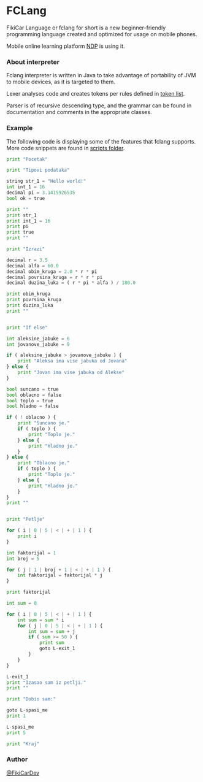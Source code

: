 # FCLang
FikiCar Language or fclang for short is a new beginner-friendly
programming language created and optimized for usage
on mobile phones.

Mobile online learning platform [NDP](https://github.com/FikiCarDev/ndp) 
is using it.

### About interpreter
Fclang interpreter is written in Java to take advantage of portability
of JVM to mobile devices, as it is targeted to them.

Lexer analyses code and creates tokens per rules defined in 
[token list](https://github.com/FikiCarDev/fclang/blob/master/info/tokensList.txt).

Parser is of recursive descending type, and the grammar can be found in
documentation and comments in the appropriate classes.

### Example
The following code is displaying some of the features that fclang supports.
More code snippets are found in [scripts folder](https://github.com/FikiCarDev/fclang/tree/master/scripts).

```py
print "Pocetak"

print "Tipovi podataka"

string str_1 = "Hello world!"
int int_1 = 16
decimal pi = 3.1415926535
bool ok = true

print ""
print str_1
print int_1 = 16
print pi
print true
print ""

print "Izrazi"

decimal r = 3.5
decimal alfa = 60.0
decimal obim_kruga = 2.0 * r * pi
decimal povrsina_kruga = r * r * pi
decimal duzina_luka = ( r * pi * alfa ) / 180.0

print obim_kruga
print povrsina_kruga
print duzina_luka
print ""


print "If else"

int aleksine_jabuke = 6
int jovanove_jabuke = 9

if ( aleksine_jabuke > jovanove_jabuke ) {
    print "Aleksa ima vise jabuka od Jovana"
} else {
    print "Jovan ima vise jabuka od Alekse"
}

bool suncano = true
bool oblacno = false
bool toplo = true
bool hladno = false

if ( ! oblacno ) {
    print "Suncano je."
    if ( toplo ) {
        print "Toplo je."
    } else {
        print "Hladno je."
    }
} else {
    print "Oblacno je."
    if ( toplo ) {
        print "Toplo je."
    } else {
        print "Hladno je."
    }
}
print ""


print "Petlje"

for ( i | 0 | 5 | < | + | 1 ) {
    print i
}

int faktorijal = 1
int broj = 5

for ( j | 1 | broj + 1 | < | + | 1 ) {
    int faktorijal = faktorijal * j
}

print faktorijal

int sum = 0

for ( i | 0 | 5 | < | + | 1 ) {
    int sum = sum * i
    for ( j | 0 | 5 | < | + | 1 ) {
        int sum = sum + j
        if ( sum >= 50 ) {
            print sum
            goto L-exit_1
        }
    }
}

L-exit_1
print "Izasao sam iz petlji."
print ""

print "Dobio sam:"

goto L-spasi_me
print 1

L-spasi_me
print 5

print "Kraj"
```

### Author

[@FikiCarDev](https://github.com/FikiCarDev)
